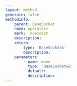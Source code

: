 ```yaml
---
layout: method
generate: false
methodInfo:
    parent: BaseSocket
    name: operator=
    mark:  noexcept
    description: 
    return:
        type: 'BaseSocket&'
        description: 
    parameters:
        - name: move
          type: 'BaseSocket&&'
          default: 
          description: 
---
```


